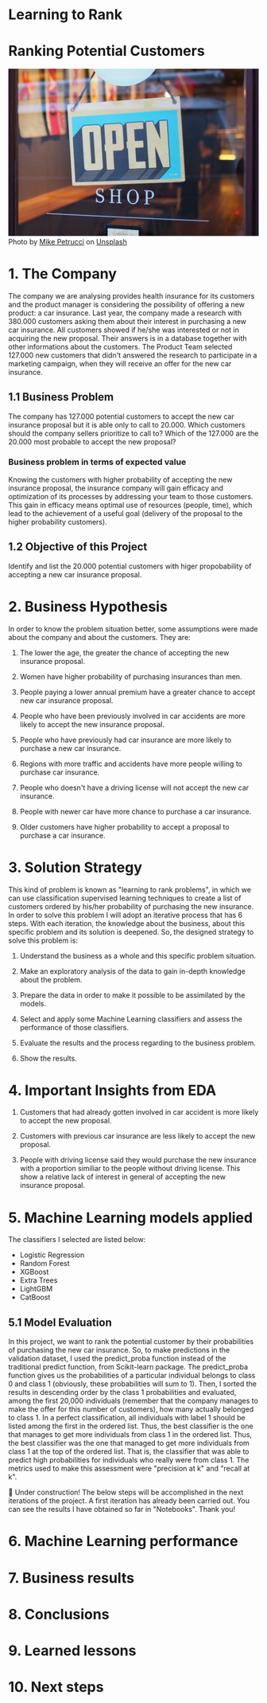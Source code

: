 # Learning to Rank

# Ranking Potential Customers

![](https://github.com/ToniMigliato/Data-Science-Projects/blob/main/learning-to-rank/images/cover_learning_ranking.jpg)
<span>Photo by <a href="https://unsplash.com/@mikepetrucci?utm_source=unsplash&amp;utm_medium=referral&amp;utm_content=creditCopyText">Mike Petrucci</a> on <a href="https://unsplash.com/s/photos/shopping?utm_source=unsplash&amp;utm_medium=referral&amp;utm_content=creditCopyText">Unsplash</a></span>

# 1. The Company
The company we are analysing provides health insurance for its customers and the product manager is considering the possibility of offering a new product: a car insurance. Last year, the company made a research with 380.000 customers asking them about their interest in purchasing a new car insurance. All customers showed if he/she was interested or not in acquiring the new proposal. Their answers is in a database together with other informations about the customers. The Product Team selected 127.000 new customers that didn't answered the research to participate in a marketing campaign, when they will receive an offer for the new car insurance.

## 1.1 Business Problem

The company has 127.000 potential customers to accept the new car insurance proposal but it is able only to call to 20.000. Which customers should the company sellers prioritize to call to? Which of the 127.000 are the 20.000 most probable to accept the new proposal?

### Business problem in terms of expected value

Knowing the customers with higher probability of accepting the new insurance proposal, the insurance company will gain efficacy and optimization of its processes by addressing your team to those customers. This gain in efficacy means optimal use of resources (people, time), which lead to the achievement of a useful goal (delivery of the proposal to the higher probability customers).

## 1.2 Objective of this Project

Identify and list the 20.000 potential customers with higer propobability of accepting a new car insurance proposal.

# 2. Business Hypothesis

In order to know the problem situation better, some assumptions were made about the company and about the customers. They are:
1. The lower the age, the greater the chance of accepting the new insurance proposal.

2. Women have higher probability of purchasing insurances than men.

3. People paying a lower annual premium have a greater chance to accept new car insurance proposal.

4. People who have been previously involved in car accidents are more likely to accept the new insurance proposal.

5. People who have previously had car insurance are more likely to purchase a new car insurance.

6. Regions with more traffic and accidents have more people willing to purchase car insurance.

7. People who doesn't have a driving license will not accept the new car insurance.

8. People with newer car have more chance to purchase a car insurance.

9. Older customers have higher probability to accept a proposal to purchase a car insurance.


# 3. Solution Strategy

This kind of problem is known as "learning to rank problems", in which we can use classification supervised learning techniques to create a list of customers ordered by his/her probability of purchasing the new insurance. In order to solve this problem I will adopt an iterative process that has 6 steps. With each iteration, the knowledge about the business, about this specific problem and its solution is deepened. So, the designed strategy to solve this problem is:

1. Understand the business as a whole and this specific problem situation.

2. Make an exploratory analysis of the data to gain in-depth knowledge about the problem.

3. Prepare the data in order to make it possible to be assimilated by the models.

4. Select and apply some Machine Learning classifiers and assess the performance of those classifiers.

5. Evaluate the results and the process regarding to the business problem.

6. Show the results.

# 4. Important Insights from EDA

1. Customers that had already gotten involved in car accident is more likely to accept the new proposal.

2. Customers with previous car insurance are less likely to accept the new proposal.

3. People with driving license said they would purchase the new insurance with a proportion similiar to the people without driving license. This show a relative lack of interest in general of accepting the new insurance proposal.

# 5. Machine Learning models applied

The classifiers I selected are listed below:
- Logistic Regression
- Random Forest
- XGBoost
- Extra Trees
- LightGBM
- CatBoost

## 5.1 Model Evaluation
In this project, we want to rank the potential customer by their probabilities of purchasing the new car insurance. So, to make predictions in the validation dataset, I used the predict_proba function instead of the traditional predict function, from Scikit-learn package. The predict_proba function gives us the probabilities of a particular individual belongs to class 0 and class 1 (obviously, these probabilities will sum to 1). Then, I sorted the results in descending order by the class 1 probabilities and evaluated, among the first 20,000 individuals (remember that the company manages to make the offer for this number of customers), how many actually belonged to class 1. In a perfect classification, all individuals with label 1 should be listed among the first in the ordered list. Thus, the best classifier is the one that manages to get more individuals from class 1 in the ordered list. Thus, the best classifier was the one that managed to get more individuals from class 1 at the top of the ordered list. That is, the classifier that was able to predict high probabilities for individuals who really were from class 1. The metrics used to make this assessment were "precision at k" and "recall at k".


:wrench: Under construction! The below steps will be accomplished in the next iterations of the project. A first iteration has already been carried out. You can see the results I have obtained so far in "Notebooks". Thank you!

# 6. Machine Learning performance

# 7. Business results

# 8. Conclusions

# 9. Learned lessons

# 10. Next steps